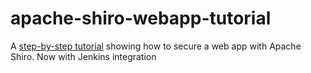 apache-shiro-webapp-tutorial
============================

A [step-by-step tutorial](http://shiro.apache.org/webapp-tutorial.html) showing how to secure a web app with Apache Shiro.
Now with Jenkins integration

